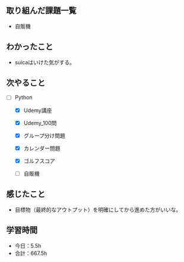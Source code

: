 ## 取り組んだ課題一覧

- 自販機

## わかったこと
- suicaはいけた気がする。


## 次やること

- [ ] Python
    - [x] Udemy講座
    - [x] Udemy_100問
    - [x] グループ分け問題
    - [x] カレンダー問題
    - [x] ゴルフスコア
    - [ ] 自販機


## 感じたこと
- 目標物（最終的なアウトプット）を明確にしてから進めた方がいいな。

## 学習時間

- 今日：5.5h
- 合計：667.5h
